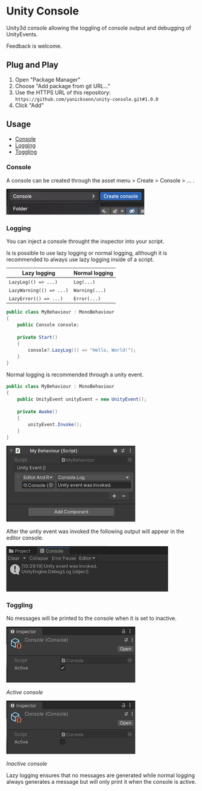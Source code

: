# Unity Console
Unity3d console allowing the toggling of console output and debugging of UnityEvents.

Feedback is welcome.

## Plug and Play
1. Open "Package Manager"
2. Choose "Add package from git URL..."
3. Use the HTTPS URL of this repository:
   `https://github.com/yanicksenn/unity-console.git#1.0.0`
4. Click "Add"

## Usage
- [Console](#user-content-console)
- [Logging](#user-content-logging)
- [Toggling](#user-content-toggling)

### Console

A console can be created through the asset menu > Create > Console > ... .

![Asset menu](./Documentation/asset-menu.png)

### Logging

You can inject a console throught the inspector into your script.

Is is possible to use lazy logging or normal logging, although it is recommended to always use lazy logging inside of a script.

| Lazy logging             | Normal logging |
|--------------------------|----------------|
| `LazyLog(() => ...)`     | `Log(...)`     |
| `LazyWarning(() => ...)` | `Warning(...)` |
| `LazyError(() => ...)`   | `Error(...)`   |

```c#
public class MyBehaviour : MonoBehaviour
{
    public Console console;
    
    private Start()
    {
        console?.LazyLog(() => "Hello, World!");
    }
}
```

Normal logging is recommended through a unity event.

```c#
public class MyBehaviour : MonoBehaviour
{
    public UnityEvent unityEvent = new UnityEvent();
    
    private Awake()
    {
        unityEvent.Invoke();
    }
}
```

![Unity event](./Documentation/unity-event.png)

After the untiy event was invoked the following output will appear in the editor console.

![Output](./Documentation/output.png)

### Toggling

No messages will be printed to the console when it is set to inactive.

![Toggle active](./Documentation/toggle-active.png)

_Active console_

![Toggle inactive](./Documentation/toggle-inactive.png)

_Inactive console_

Lazy logging ensures that no messages are generated while normal logging always generates a message but will only print it when the console is active.
